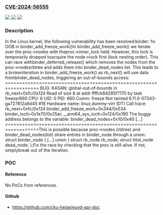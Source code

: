 ### [CVE-2024-56555](https://cve.mitre.org/cgi-bin/cvename.cgi?name=CVE-2024-56555)
![](https://img.shields.io/static/v1?label=Product&message=Linux&color=blue)
![](https://img.shields.io/static/v1?label=Version&message=d579b04a52a183db47dfcb7a44304d7747d551e1%3C%206b1be1da1f8279cf091266e71b5153c5b02aaff6%20&color=brighgreen)
![](https://img.shields.io/static/v1?label=Vulnerability&message=n%2Fa&color=brighgreen)

### Description

In the Linux kernel, the following vulnerability has been resolved:binder: fix OOB in binder_add_freeze_work()In binder_add_freeze_work() we iterate over the proc->nodes with theproc->inner_lock held. However, this lock is temporarily dropped toacquire the node->lock first (lock nesting order). This can race withbinder_deferred_release() which removes the nodes from the proc->nodesrbtree and adds them into binder_dead_nodes list. This leads to a brokeniteration in binder_add_freeze_work() as rb_next() will use data frombinder_dead_nodes, triggering an out-of-bounds access:  ==================================================================  BUG: KASAN: global-out-of-bounds in rb_next+0xfc/0x124  Read of size 8 at addr ffffcb84285f7170 by task freeze/660  CPU: 8 UID: 0 PID: 660 Comm: freeze Not tainted 6.11.0-07343-ga727812a8d45 #18  Hardware name: linux,dummy-virt (DT)  Call trace:   rb_next+0xfc/0x124   binder_add_freeze_work+0x344/0x534   binder_ioctl+0x1e70/0x25ac   __arm64_sys_ioctl+0x124/0x190  The buggy address belongs to the variable:   binder_dead_nodes+0x10/0x40  [...]  ==================================================================This is possible because proc->nodes (rbtree) and binder_dead_nodes(list) share entries in binder_node through a union:	struct binder_node {	[...]		union {			struct rb_node rb_node;			struct hlist_node dead_node;		};Fix the race by checking that the proc is still alive. If not, simplybreak out of the iteration.

### POC

#### Reference
No PoCs from references.

#### Github
- https://github.com/cku-heise/euvd-api-doc

